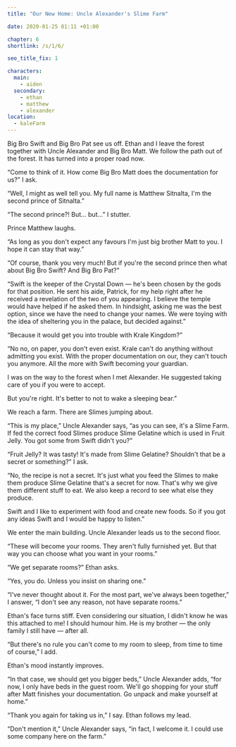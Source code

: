 ```yaml
---
title: "Our New Home: Uncle Alexander's Slime Farm"

date: 2020-01-25 01:11 +01:00

chapter: 6
shortlink: /s/1/6/

seo_title_fix: 1

characters:
  main:
    - aiden
  secondary:
    - ethan
    - matthew
    - alexander
location:
  - kaleFarm
---
```

Big Bro Swift and Big Bro Pat see us off.
Ethan and I leave the forest together with Uncle Alexander and Big Bro Matt.
We follow the path out of the forest.
It has turned into a proper road now.

“Come to think of it.
How come Big Bro Matt does the documentation for us?” I ask.

“Well, I might as well tell you. My full name is Matthew Sitnalta, I'm the second prince of Sitnalta.”

“The second prince?! But… but…” I stutter.

Prince Matthew laughs.

“As long as you don't expect any favours I'm just big brother Matt to you.
I hope it can stay that way.”

“Of course, thank you very much!
But if you're the second prince then what about Big Bro Swift? And Big Bro Pat?”

“Swift is the keeper of the Crystal Down — he's been chosen by the gods for that position.
He sent his aide, Patrick, for my help right after he received a revelation of the two of you appearing.
I believe the temple would have helped if he asked them.
In hindsight, asking me was the best option, since we have the need to change your names.
We were toying with the idea of sheltering you in the palace, but decided against.”

“Because it would get you into trouble with Krale Kingdom?”

“No no, on paper, you don't even exist.
Krale can't do anything without admitting you exist.
With the proper documentation on our, they can't touch you anymore.
All the more with Swift becoming your guardian.

I was on the way to the forest when I met Alexander.
He suggested taking care of you if you were to accept.

But you're right. It's better to not to wake a sleeping bear.”

We reach a farm.
There are Slimes jumping about.

“This is my place,” Uncle Alexander says, “as you can see, it's a Slime Farm.
If fed the correct food Slimes produce Slime Gelatine which is used in Fruit Jelly.
You got some from Swift didn't you?”

“Fruit Jelly? It was tasty!
It's made from Slime Gelatine?
Shouldn't that be a secret or something?” I ask.

“No, the recipe is not a secret.
It's just what you feed the Slimes to make them produce Slime Gelatine that's a secret for now.
That's why we give them different stuff to eat. We also keep a record to see what else they produce.

Swift and I like to experiment with food and create new foods.
So if you got any ideas Swift and I would be happy to listen.”

We enter the main building.
Uncle Alexander leads us to the second floor.

“These will become your rooms.
They aren't fully furnished yet.
But that way you can choose what you want in your rooms.”

“We get separate rooms?” Ethan asks.

“Yes, you do.
Unless you insist on sharing one.”

“I've never thought about it.
For the most part, we've always been together,” I answer, “I don't see any reason, not have separate rooms.”

Ethan's face turns stiff.
Even considering our situation, I didn't know he was this attached to me!
I should humour him.
He is my brother — the only family I still have — after all.

“But there's no rule you can't come to my room to sleep, from time to time of course,” I add.

Ethan's mood instantly improves.

“In that case, we should get you bigger beds,” Uncle Alexander adds, “for now, I only have beds in the guest room.
We'll go shopping for your stuff after Matt finishes your documentation.
Go unpack and make yourself at home.”

“Thank you again for taking us in,” I say. Ethan follows my lead.

“Don't mention it,” Uncle Alexander says, “in fact, I welcome it. I could use some company here on the farm.”
